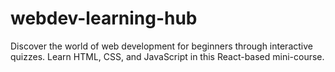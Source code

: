 # webdev-learning-hub
Discover the world of web development for beginners through interactive quizzes. Learn HTML, CSS, and JavaScript in this React-based mini-course.
